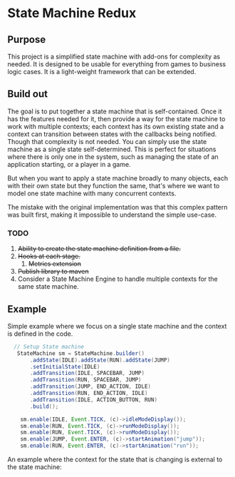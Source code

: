 # State Machine Redux

## Purpose

This project is a simplified state machine with add-ons
for complexity as needed. It is designed to be usable for
everything from games to business logic cases. It is a
light-weight framework that can be extended.

## Build out

The goal is to put together a state machine that is self-contained.
Once it has the features needed for it, then provide a way for the 
state machine to work with multiple contexts; each context has its own
existing state and a context can transition between states with the 
callbacks being notified. Though that complexity is not needed. You 
can simply use the state machine as a single state self-determined.
This is perfect for situations where there is only one in the system,
such as managing the state of an application starting, or a player
in a game.

But when you want to apply a state machine broadly to many objects, each
with their own state but they function the same, that's where we want
to model one state machine with many concurrent contexts.

The mistake with the original implementation was that this complex pattern
was built first, making it impossible to understand the simple use-case.

### TODO
1. ~~Ability to create the state machine definition from a file.~~
2. ~~Hooks at each stage.~~
   1. ~~Metrics extension~~
3. ~~Publish library to maven~~
4. Consider a State Machine Engine to handle multiple contexts for the same state machine.

## Example

Simple example where we focus on a single state machine and the context is defined
in the code.

```java
  // Setup State machine
   StateMachine sm = StateMachine.builder()
       .addState(IDLE).addState(RUN).addState(JUMP)
       .setInitialState(IDLE)
       .addTransition(IDLE, SPACEBAR, JUMP)
       .addTransition(RUN, SPACEBAR, JUMP)
       .addTransition(JUMP, END_ACTION, IDLE)
       .addTransition(RUN, END_ACTION, IDLE)
       .addTransition(IDLE, ACTION_BUTTON, RUN)
       .build();

    sm.enable(IDLE, Event.TICK, (c)->idleModeDisplay());
    sm.enable(RUN, Event.TICK, (c)->runModeDisplay());
    sm.enable(RUN, Event.TICK, (c)->runModeDisplay());
    sm.enable(JUMP, Event.ENTER, (c)->startAnimation("jump"));
    sm.enable(RUN, Event.ENTER, (c)->startAnimation("run"));
```

An example where the context for the state that is changing is external to the
state machine: